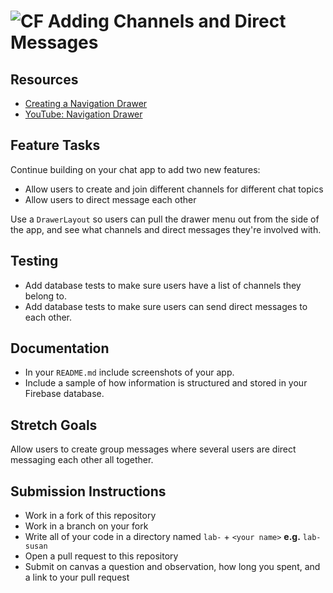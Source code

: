 # ![CF](http://i.imgur.com/7v5ASc8.png) Adding Channels and Direct Messages

## Resources
* [Creating a Navigation Drawer](https://developer.android.com/training/implementing-navigation/nav-drawer.html)
* [YouTube: Navigation Drawer](https://www.youtube.com/watch?v=ju837bQOBfg)

## Feature Tasks
Continue building on your chat app to add two new features:
* Allow users to create and join different channels for different chat topics
* Allow users to direct message each other

Use a `DrawerLayout` so users can pull the drawer menu out from the side of the
app, and see what channels and direct messages they're involved with.

## Testing
* Add database tests to make sure users have a list of channels they belong to.
* Add database tests to make sure users can send direct messages to each other.

## Documentation
* In your `README.md` include screenshots of your app.
* Include a sample of how information is structured and stored in your Firebase
  database.

## Stretch Goals
Allow users to create group messages where several users are direct messaging
each other all together.

## Submission Instructions
* Work in a fork of this repository
* Work in a branch on your fork
* Write all of your code in a directory named `lab-` + `<your name>` **e.g.** `lab-susan`
* Open a pull request to this repository
* Submit on canvas a question and observation, how long you spent, and a link to
  your pull request
